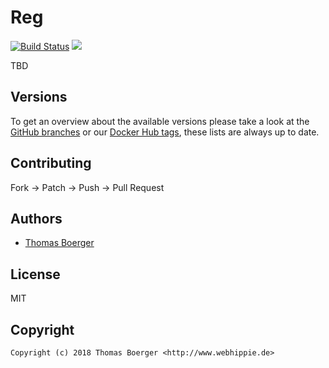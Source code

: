 # Reg

[![Build Status](https://github.dronehippie.de/api/badges/toolhippie/reg/status.svg)](https://github.dronehippie.de/toolhippie/reg)
[![](https://images.microbadger.com/badges/image/toolhippie/reg:latest.svg)](https://microbadger.com/images/toolhippie/reg:latest "Get your own image badge on microbadger.com")

TBD


## Versions

To get an overview about the available versions please take a look at the [GitHub branches](https://github.com/toolhippie/reg/branches/all) or our [Docker Hub tags](https://hub.docker.com/r/toolhippie/reg/tags/), these lists are always up to date.


## Contributing

Fork -> Patch -> Push -> Pull Request


## Authors

* [Thomas Boerger](https://github.com/tboerger)


## License

MIT


## Copyright

```
Copyright (c) 2018 Thomas Boerger <http://www.webhippie.de>
```
